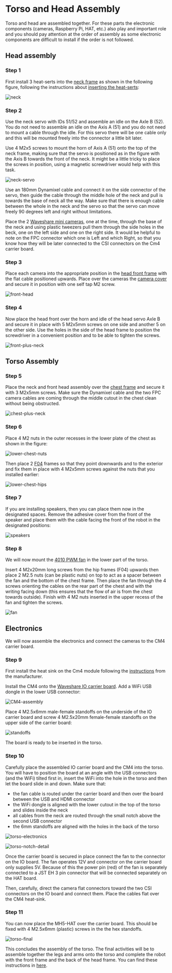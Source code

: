 # Torso and Head Assembly

Torso and head are assembled together. For these parts the electronic components (cameras, Raspberry Pi, HAT, etc.) also play and important role and you should pay attention at the order of assembly as some electronic components are difficult to install if the order is not followed.

## Head assembly

### Step 1

First install 3 heat-serts into the [neck frame](../STL/Neck.stl) as shown in the following figure, following the instructions about [inserting the heat-serts](./assembly-heatserts.md):

![neck](imgs/ass-torso1.png)

### Step 2

Use the neck servo with IDs 51/52 and assemble an idle on the Axle B (52). You do not need to assemble an idle on the Axis A (51) and you do not need to mount a cable through the idle. For this servo there will be one cable only and this will be mounted freely into the connector a little bit later.

Use 4 M2x5 screws to mount the horn of Axis A (51) onto the top of the neck frame, making sure that the servo is positioned as in the figure with the Axis B towards the front of the neck. It might be a little tricky to place the screws in position, using a magnetic screwdriver would help with this task.

![neck-servo](imgs/ass-torso2.png)

Use an 180mm Dynamixel cable and connect it on the side connector of the servo, then guide the cable through the middle hole of the neck and pull is towards the base of neck all the way. Make sure that there is enough cable between the whole in the neck and the servo so that the servo can move freely 90 degrees left and right without limitations.

Place the 2 [Waveshare mini cameras](https://www.waveshare.com/product/raspberry-pi/cameras/rpi-fpc-camera.htm), one at the time, through the base of the neck and using plastic tweezers pull them through the side holes in the beck, one on the left side and one on the right side. It would be helpful to note on the FPC connector which one is Left and which Right, so that you know how they will be later connected to the CSI connectors on the Cm4 carrier board.

### Step 3

Place each camera into the appropriate position in the [head front frame](../STL/Head-Front.stl) with the flat cable positioned upwards. Place over the cameras the [camera cover](../STL/Head-Camera-Cover.stl) and secure it in position with one self tap M2 screw.

![front-head](imgs/ass-torso3.png)

### Step 4

Now place the head front over the horn and idle of the head servo Axle B and secure it in place with 5 M2x5mm screws on one side and another 5 on the other side. Use the holes in the side of the head frame to position the screwdriver in a convenient position and to be able to tighten the screws.

![front-plus-neck](imgs/ass-torso4.png)

## Torso Assembly

### Step 5

Place the neck and front head assembly over the [chest frame](../STL/Chest.stl) and secure it with 3 M2x5mm screws. Make sure the Dynamixel cable and the two FPC camera cables are coming through the middle cutout in the chest clean without being obstructed.

![chest-plus-neck](imgs/ass-torso5.png)

### Step 6

Place 4 M2 nuts in the outer recesses in the lower plate of the chest as shown in the figure:

![lower-chest-nuts](imgs/ass-torso6a.png)

Then place 2 [F04](../STL/MH5-F04.stl) frames so that they point downwards and to the exterior and fix them in place with 4 M2x5mm screws against the nuts that you installed earlier:

![lower-chest-hips](imgs/ass-torso6b.png)

### Step 7

If you are installing speakers, then you can place them now in the designated spaces. Remove the adhesive cover from the front of the speaker and place them with the cable facing the front of the robot in the designated positions:

![speakers](imgs/ass-torso7.png)

### Step 8

We will now mount the [4010 PWM fan](https://www.waveshare.com/fan-4010-pwm-12v.htm) in the lower part of the torso.

Insert 4 M2x20mm long screws from the hip frames (F04) upwards then place 2 M2.5 nuts (can be plastic nuts) on top to act as a spacer between the fan and the bottom of the chest frame. Then place the fan through the 4 screws orienting the cables on the rear part of the chest and with the writing facing down (this ensures that the flow of air is from the chest towards outside). Finish with 4 M2 nuts inserted in the upper recess of the fan and tighten the screws.

![fan](imgs/ass-torso8.png)

## Electronics

We will now assemble the electronics and connect the cameras to the CM4 carrier board.

### Step 9

First install the heat sink on the Cm4 module following the [instructions](https://www.waveshare.com/product/cm4-heatsink.htm) from the manufacturer.

Install the CM4 onto the [Waveshare IO carrier board](https://www.waveshare.com/product/raspberry-pi/boards-kits/compute-module-4-cat/cm4-io-base-b.htm). Add a WiFi USB dongle in the lower USB connector:

![CM4-assembly](imgs/ass-torso9a.png)

Place 4 M2.5x6mm male-female standoffs on the underside of the IO carrier board and screw 4 M2.5x20mm female-female standoffs on the upper side of the carrier board:

![standoffs](imgs/ass-torso9b.png)

The board is ready to be inserted in the torso.

### Step 10

Carefully place the assembled IO carrier board and the CM4 into the torso. You will have to position the board at an angle with the USB connectors (and the WiFi) tilted first in, insert the WiFi into the hole in the torso and then let the board slide in and down. Make sure that:

* the fan cable is routed under the carrier board and then over the board between the USB and HDMI connector
* the WiFi dongle is aligned with the lower cutout in the top of the torso and slides inside the neck
* all cables from the neck are routed through the small notch above the second USB connector
* the 6mm standoffs are aligned with the holes in the back of the torso

![torso-electronics](imgs/ass-torso10.png)

![torso-notch-detail](imgs/ass-torso10b.png)

Once the carrier board is secured in place connect the fan to the connector on the IO board. The fan operates 12V and connector on the carrier board only supplies 5V. Because of this the power pin (red) of the fan is separately connected to a JST EH 3 pin connector that will be connected separately on the HAT board.

Then, carefully, direct the camera flat connectors toward the two CSI connectors on the IO board and connect them. Place the cables flat over the CM4 heat-sink.

### Step 11

You can now place the MH5-HAT over the carrier board. This should be fixed with 4 M2.5x6mm (plastic) screws in the the hex standoffs.

![torso-final](imgs/ass-torso11.png)

This concludes the assembly of the torso. The final activities will be to assemble together the legs and arms onto the torso and complete the robot with the front frame and the back of the head frame. You can find these instructions in [here](assembly-full.md).
